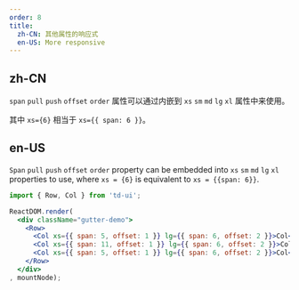 ```yaml
---
order: 8
title:
  zh-CN: 其他属性的响应式
  en-US: More responsive
---
```


## zh-CN

`span` `pull` `push` `offset` `order` 属性可以通过内嵌到 `xs` `sm` `md` `lg` `xl` 属性中来使用。

其中 `xs={6}` 相当于 `xs={{ span: 6 }}`。

## en-US

`Span` `pull` `push` `offset` `order` property can be embedded into `xs` `sm` `md` `lg` `xl` properties to use,
where `xs = {6}` is equivalent to `xs = {{span: 6}}`.

````jsx
import { Row, Col } from 'td-ui';

ReactDOM.render(
  <div className="gutter-demo">
    <Row>
      <Col xs={{ span: 5, offset: 1 }} lg={{ span: 6, offset: 2 }}>Col</Col>
      <Col xs={{ span: 11, offset: 1 }} lg={{ span: 6, offset: 2 }}>Col</Col>
      <Col xs={{ span: 5, offset: 1 }} lg={{ span: 6, offset: 2 }}>Col</Col>
    </Row>
  </div>
, mountNode);
````
